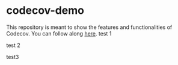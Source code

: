 # codecov-demo
This repository is meant to show the features and functionalities of Codecov. You can follow along [here](https://docs.codecov.com/docs/codecov-tutorial).
test 1

test 2

test3